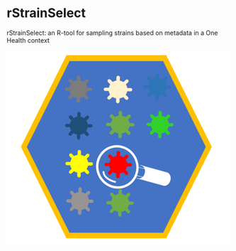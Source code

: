 # rStrainSelect
rStrainSelect: an R-tool for sampling strains based on metadata in a One Health context

<img src='rStrainSelect.PNG' />
